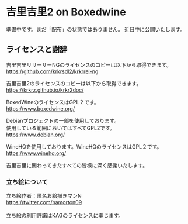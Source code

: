 # 吉里吉里2 on Boxedwine

準備中です。まだ「配布」の状態ではありません。 近日中に公開いたします。

## ライセンスと謝辞

吉里吉里リリーサーNGのライセンスのコピーは以下から取得できます。<br>
https://github.com/krkrsdl2/krkrrel-ng

吉里吉里2のライセンスのコピーは以下から取得できます。<br>
https://krkrz.github.io/krkr2doc/

BoxedWineのライセンスはGPL２です。<br> https://www.boxedwine.org/

Debianプロジェクトの一部を使用しております。<br>
使用している範囲においてはすべてGPL2です。<br> https://www.debian.org/

WineHQを使用しております。WineHQのライセンスはGPL２です。<br>
https://www.winehq.org/

吉里吉里に関わってきたすべての皆様に深く感謝いたします。

### 立ち絵について

立ち絵作者：匿名お絵描きマンN <br> https://twitter.com/namorton09 <br>
<br> 立ち絵の利用許諾はKAGのライセンスに準じます。<br>
